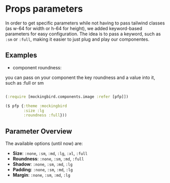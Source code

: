 # Props parameters

In order to get specific parameters while not having to pass tailwind classes (as w-64 for width or h-64 for height), we added keyword-based parameters for easy configuration. The idea is to pass a keyword, such as `:sm` or `:full`, making it easier to just plug and play our componentes. 

## Examples
- component roundness:

you can pass on your component the key roundness and a value into it, such as :full or sm

``` clojure

(:require [mockingbird.components.image :refer [pfp]])

($ pfp {:theme :mockingbird
        :size :lg
        :roundness :full}))

```

## Parameter Overview

The available options (until now) are:

- **Size**: `:none`, `:sm`, `:md`, `:lg`, `:xl`, `:full`
- **Roundness**: `:none`, `:sm`, `:md`, `:full`
- **Shadow**: `:none`, `:sm`, `:md`, `:lg`
- **Padding**: `:none`, `:sm`, `:md`, `:lg`
- **Margin**: `:none`, `:sm`, `:md`, `:lg`

